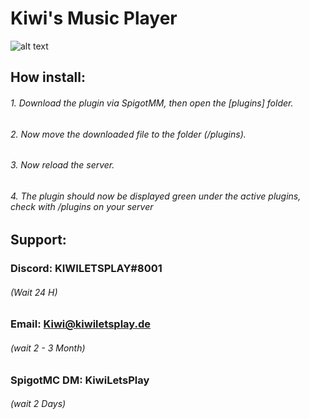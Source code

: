 # Kiwi's Music Player

![alt text](https://imgur.com/YeuQgFA.png)

## How install:
###### 1. Download the plugin via SpigotMM, then open the [plugins] folder.
###### 2. Now move the downloaded file to the folder (/plugins). 
###### 3. Now reload the server. 
###### 4. The plugin should now be displayed green under the active plugins, check with /plugins on your server

## Support:
### Discord: KIWILETSPLAY#8001
###### (Wait 24 H)
### Email: Kiwi@kiwiletsplay.de	
###### (wait 2 - 3 Month)
### SpigotMC DM: KiwiLetsPlay
###### (wait 2 Days)